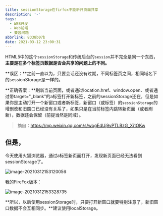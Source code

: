 ```yaml
---
title: sessionStorage在firfox不能新开页面共享
description: '-'
tags:
  - WEB开发
  - Web前端
  - 兼容问题
abbrlink: 8338b07b
date: 2021-03-12 23:00:31
---
```




HTML5中的这个`sessionStorage`和传统后台的`session`并不完全是同一个东西，**主要是在多个标签页数据是否会共享的问题上的不同。**

**误区：**之前一直以为，只要会话还没有过期，不同标签页之间，相同域名下的sessionStorage是一样的。

**正确答案：**刷新当前页面，或者通过location.href、window.open、或者通过带target="_blank"的a标签打开新标签，之前的sessionStorage还在，但是如果你是主动打开一个新窗口或者新标签，新窗口（或标签）的`sessionStorage`的增删改和旧窗口已经没有关系了，如果只是在当前标签内跳转新页面（或者刷新），数据还会保留（前提当然是同域）。



> 摘自：https://mp.weixin.qq.com/s/wogEdUj9vPTLBzG_Xi1OKw



## 但是，

今天使用火狐浏览器，通过a标签新页面打开，发现新页面已经无法看到sessionStorage了。

![image-20210312153120056](http://blog.cdn.ionluo.cn/blog/image-20210312153120056.png)



我的FireFox版本：

![image-20210312153328735](http://blog.cdn.ionluo.cn/blog/image-20210312153328735.png)



**所以，以后使用sessionStorage时，只要打开新窗口就要特别注意了，新旧窗口数据不会互相同步。**建议使用localStorage。